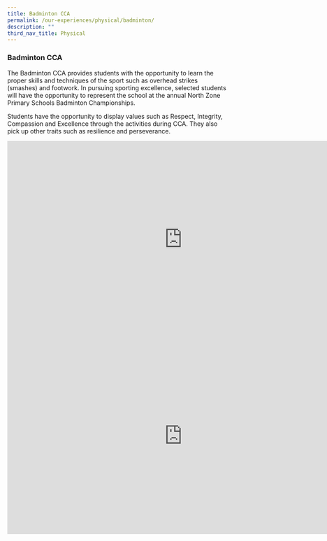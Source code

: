 ```yaml
---
title: Badminton CCA
permalink: /our-experiences/physical/badminton/
description: ""
third_nav_title: Physical
---
```

### **Badminton CCA**
The Badminton CCA provides students with the opportunity to learn the proper skills and techniques of the sport such as overhead strikes (smashes) and footwork. In pursuing sporting excellence, selected students will have the opportunity to represent the school at the annual North Zone Primary Schools Badminton Championships.
  
Students have the opportunity to display values such as Respect, Integrity, Compassion and Excellence through the activities during CCA. They also pick up other traits such as resilience and&nbsp;perseverance.

<iframe allowfullscreen="" allow="accelerometer; autoplay; clipboard-write; encrypted-media; gyroscope; picture-in-picture" frameborder="0" title="3. Badminton CCA promo video" src="https://www.youtube.com/embed/erz6VEwajzU" height="450" width="800"></iframe>

<iframe allowfullscreen="true" height="450" width="800" frameborder="0" src="https://docs.google.com/presentation/d/e/2PACX-1vQyzxEcAuM4NIcanIN64dz_qbuQ495b1emlLY4fh4vxIS6L72-pHwwedUjLKIvzmL4Tfh_zTfdIrQ2M/embed?start=false&amp;loop=false&amp;delayms=3000"></iframe>